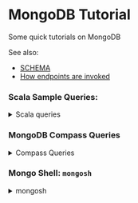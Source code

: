 # MongoDB Tutorial
Some quick tutorials on MongoDB

See also:
- [SCHEMA](./schema.png)
- [How endpoints are invoked](./howto_endpoints.pdf)

### Scala Sample Queries:

<details> 
<summary>
Scala queries
</summary>

  Find all published buildings.
  ```scala
  val collection = mdb.getCollection(SCHEMA.cSpaces)
  val query = BsonDocument(SCHEMA.fIsPublished -> "true")
  val buildings = collection.find(query)
  val awaited = Await.result(buildings.toFuture(), Duration.Inf)
  val res = awaited.toList
  ```
  
  Get all near-by buildings, using bounding-box.
  ```scala
  val bbox = GeoPoint.getGeoBoundingBox(lat, lng, range)
  val collection = mdb.getCollection(SCHEMA.cSpaces)
  val buildingLookUp = collection.find(and(geoWithinBox(SCHEMA.fGeometry, bbox(0).dlat, bbox(0).dlon, bbox(1).dlat,
      bbox(1).dlon),
      or(equal(SCHEMA.fIsPublished, "true"),
      and(equal(SCHEMA.fIsPublished, "false"), equal(SCHEMA.fOwnerId, owner_id)))))
  val awaited = Await.result(buildingLookUp.toFuture(), Duration.Inf)
  val res = awaited.toList
  ```
  
  Get fingerprints between two timestamps and sort them.
  ```scala
  val collection = mdb.getCollection(SCHEMA.cFingerprintsWifi)
  val fingerprints = collection.find(and(
    and(gt(SCHEMA.fTimestamp, "0"), lt(SCHEMA.fTimestamp, "999999999999999")),
    and(equal(SCHEMA.fBuid, buid)), equal(SCHEMA.fFloor, floor))
  ).sort(orderBy(ascending(SCHEMA.fTimestamp)))
  val awaited = Await.result(fingerprints.toFuture(), Duration.Inf)
  val res = awaited.toList
  ```
  
  Get heatmaps based on buid and floor, but only project locatio, sum and count.
  ```scala
  val collection = mdb.getCollection(SCHEMA.cHeatmapWifi1)
  val query = BsonDocument(SCHEMA.fBuid -> buid, SCHEMA.fFloor -> floor)
  val radioPoints = collection.aggregate(Seq(
    Aggregates.filter(query),
    project(
      Document(SCHEMA.fLocation -> "$location", "sum" -> "$sum", "count" -> "$count")
    )))
  val awaited = Await.result(radioPoints.toFuture(), Duration.Inf)
  val res = awaited.toList
  ```
  
  Delete all edges of a floor.
  ```scala
  var collection = mdb.getCollection(SCHEMA.cEdges)
  val queryBuidA = BsonDocument(SCHEMA.fBuidA -> buid, SCHEMA.fFloorA -> floor_number)
  var deleted = collection.deleteMany(queryBuidA)
  ```

</details>


### MongoDB Compass Queries

<details> 
<summary>
Compass Queries
</summary>
  
[MongoDB Compass](https://www.mongodb.com/products/compass) is the primary interface of mongoDB where users can interact with their data. 
  
#### Filters
<details> 
<summary>
Documents: filters
</summary>
  
![documents](https://user-images.githubusercontent.com/36662690/128304201-f98b595d-7e95-4f27-ad92-20f9c41ee8e9.PNG)

Provide the filters on the first section in order to use them. Make sure you are in the correct collection.

##### Sort a collection based on insertion time:
```bash
filter: 
{ _id: -1}
```

##### Regex: [link](https://docs.mongodb.com/manual/reference/operator/query/regex/)
```bash
{ 'name': /George/ }
```

##### Find objects within a bounding box:
```bash
{geometry: { $geoWithin: { $box:  [ [ 33.0, 33.0 ], [ 35.0, 35.0 ] ] } }}
```

##### Find fingerprints within a time-span:
```
{ timestamp : { $gt :  "0000000000000", $lt : "1532759230143"}}
```

##### Find objects within a bounding box on a time-span:
```
{geometry: { $geoWithin: { $box:  [ [ 33.0, 33.0 ], [ 35.0, 35.0 ] ] } }, timestamp : { $gt :  "0000000000000", $lt : "1617117985695"}, buid: "building_8d9753f0-9dae-4772-81a6-942940ade718_1616948897991"}
```

##### Find objects where floor are not -1, 0, 1, 2.
(Used in fingerprints collection)
```
{$and:[ {buid: "username_1373876832005"}, {floor: {$ne: "1"}}, {floor: {$ne: "2"}}, {floor: {$ne: "0"}},{floor: {$ne: "-1"}} ]}
```

</details>

#### Validation
<details> 
<summary>
Documents: Validation
</summary>

##### Prevent object addition to `fingerprints` collection
The object must have geometry with valid coordinates:
- ranges: -90 to 90, and -180 to 180

```
{
  $jsonSchema: {
    required: [
      'geometry',
      'geometry.type',
      'geometry.coordinates'
    ],
    properties: {
      'geometry.type': {
        bsonType: 'string',
        'enum': [
          'Point',
          'Polygon'
        ]
      },
      'geometry.coordinates.0': {
        bsonType: 'double',
        minimum: -90,
        maximum: 90
      },
      'geometry.coordinates.1': {
        bsonType: 'double',
        minimum: -180,
        maximum: 180
      }
    }
  }
}
```
  
</details>
  
  
</details>


### Mongo Shell: `mongosh`

<details> 
<summary>
mongosh
</summary>

To open `mongosh` you can use:
- the [admin/mongosh.sh](admin/mongosh.sh) wrapper
- the terminal: `mongo --host HOST --port 27018 --username admin --password PASS`

- Mongo Compass:

![mongosh](https://user-images.githubusercontent.com/36662690/128305911-4a5fce2f-1307-4a25-bd23-2e820f90fb8b.PNG)


Mongo shell is an interactive JavaScript shell interface to MongoDB. Replaced by mongoDB compass. 
Upon download of mongodb compass mongosh is also download. Can be accessed from mongodb compass, bottom of the GUI.
  
  
#### Switch to a database:
```
use anyplace
```

#### Delete local anyplace accounts:
```bash
db.users.deleteMany({external: "anyplace"})
```

### Delete a cache collection:
```
db.heatmapWifiTimestamp1.deleteMany()
```

### Delete a database that only admin as access to:
**NOTE:** proceed with caution
```
use admin;
# not required with mongodb.sh
db.grantRolesToUser("admin", ["root"]);

use databaseToDelete;
db.dropDatabase();
```

</details>

